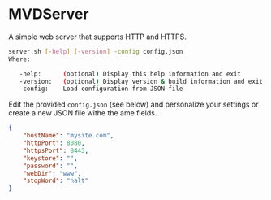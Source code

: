 # MVDServer

A simple web server that supports HTTP and HTTPS.

```bash
server.sh [-help] [-version] -config config.json
Where:

   -help:      (optional) Display this help information and exit
   -version:   (optional) Display version & build information and exit
   -config:    Load configuration from JSON file
```

Edit the provided `config.json` (see below) and personalize your settings or create a new JSON file withe the ame fields.

```JSON
{
    "hostName": "mysite.com",
    "httpPort": 8080,
    "httpsPort": 8443,
    "keystore": "",
    "password": "",
    "webDir": "www",
    "stopWord": "halt"
}
```
